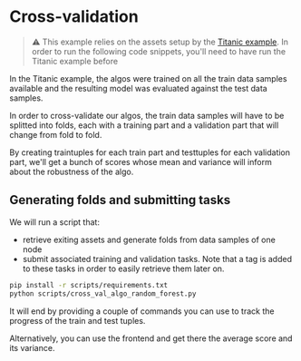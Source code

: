 # Cross-validation

> :warning: 
> This example relies on the assets setup by the [Titanic example](../titanic/README.md). In order to run the following 
code snippets, you'll need to have run the Titanic example before 

In the Titanic example, the algos were trained on all the train data samples available and the resulting model was 
evaluated against the test data samples. 

In order to cross-validate our algos, the train data samples will have to be splitted into folds, each with a training 
part and a validation part that will change from fold to fold.

By creating traintuples for each train part and testtuples for each validation part, we'll get a bunch of scores whose 
mean and variance will inform about the robustness of the algo.


## Generating folds and submitting tasks

We will run a script that:
- retrieve exiting assets and generate folds from data samples of one node
- submit associated training and validation tasks. Note that a tag is added to these tasks in order to easily retrieve them later on.

```sh
pip install -r scripts/requirements.txt
python scripts/cross_val_algo_random_forest.py
```

It will end by providing a couple of commands you can use to track the progress of the train and test tuples.

Alternatively, you can use the frontend and get there the average score and its variance.
